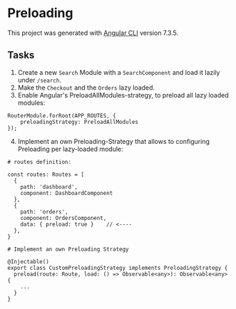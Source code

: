 # Preloading

This project was generated with [Angular CLI](https://github.com/angular/angular-cli) version 7.3.5.

## Tasks

1. Create a new `Search` Module with a `SearchComponent` and load it lazily under `/search`.
2. Make the `Checkout` and the `Orders` lazy loaded.
3. Enable Angular's PreloadAllModules-strategy, to preload all lazy loaded modules:

```
RouterModule.forRoot(APP_ROUTES, {
    preloadingStrategy: PreloadAllModules
});
```

4. Implement an own Preloading-Strategy that allows to configuring Preloading per lazy-loaded module:

```
# routes definition:

const routes: Routes = [
  {
    path: 'dashboard',
    component: DashboardComponent
  },
  {
    path: 'orders',
    component: OrdersComponent,
    data: { preload: true }    // <----
  },
}
```

```
# Implement an own Preloading Strategy

@Injectable()
export class CustomPreloadingStrategy implements PreloadingStrategy {
  preload(route: Route, load: () => Observable<any>): Observable<any> {
    ...
  }
}
```
